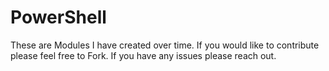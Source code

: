 # PowerShell

These are Modules I have created over time. If you would like to contribute please feel free to Fork. If you have any issues please reach out.
